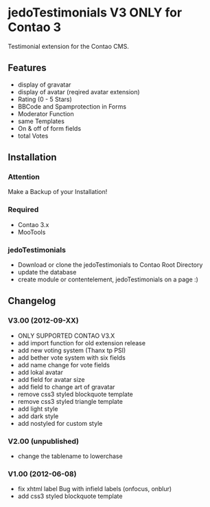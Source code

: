 jedoTestimonials V3 ONLY for Contao 3
=============

Testimonial extension for the Contao CMS.

Features
--------
* display of gravatar
* display of avatar (reqired avatar extension)
* Rating (0 - 5 Stars)
* BBCode and Spamprotection in Forms
* Moderator Function
* same Templates
* On & off of form fields
* total Votes

Installation
------------

### Attention
Make a Backup of your Installation! 

### Required
* Contao 3.x
* MooTools

### jedoTestimonials
* Download or clone the jedoTestimonials to Contao Root Directory
* update the database
* create module or contentelement, jedoTestimonials on a page :)

Changelog
---------
### V3.00 (2012-09-XX)
* ONLY SUPPORTED CONTAO V3.X
* add import function for old extension release
* add new voting system (Thanx tp PSI)
* add bether vote system with six fields
* add name change for vote fields
* add lokal avatar
* add field for avatar size
* add field to change art of gravatar
* remove css3 styled blockquote template
* remove css3 styled triangle template
* add light style
* add dark style
* add nostyled for custom style

### V2.00 (unpublished)
* change the tablename to lowerchase

### V1.00 (2012-06-08)
* fix xhtml label Bug with infield labels (onfocus, onblur)
* add css3 styled blockquote template
